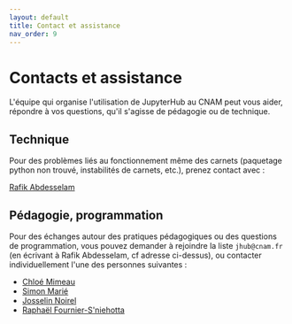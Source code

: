 ```yaml
---
layout: default
title: Contact et assistance
nav_order: 9
---
```


# Contacts et assistance

L'équipe qui organise l'utilisation de JupyterHub au CNAM peut vous aider,
répondre à vos questions, qu'il s'agisse de pédagogie ou de technique.

## Technique 

Pour des problèmes liés au fonctionnement même des carnets (paquetage python non
trouvé, instabilités de carnets, etc.), prenez contact avec :

<div class="centre-important"><a href="mailto:rafik.abdesselam@lecnam.net">Rafik Abdesselam</a></div>

## Pédagogie, programmation

Pour des échanges autour des pratiques pédagogiques ou des questions de
programmation, vous pouvez demander à rejoindre la liste `jhub@cnam.fr` (en
écrivant à Rafik Abdesselam, cf adresse ci-dessus), ou
contacter individuellement l'une des personnes suivantes :

* [Chloé Mimeau][chloe]
* [Simon Marié][simon]
* [Josselin Noirel][josselin]
* [Raphaël Fournier-S'niehotta][raphael]

[chloe]: mailto:chloe.mimeau@lecnam.net?subject=[JupyterHub]
[simon]: mailto:simon.marie@lecnam.net?subject=[JupyterHub]
[josselin]: mailto:josselin.noirel@lecnam.net?subject=[JupyterHub]
[raphael]: mailto:raphael.fourniersniehotta@lecnam.net?subject=[JupyterHub]
